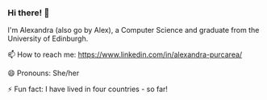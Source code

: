 ### Hi there! 🐣

I'm Alexandra (also go by Alex), a Computer Science and graduate from the University of Edinburgh.

📫 How to reach me: https://www.linkedin.com/in/alexandra-purcarea/

😄 Pronouns: She/her

⚡ Fun fact: I have lived in four countries - so far!
